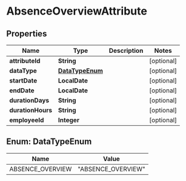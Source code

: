 

# AbsenceOverviewAttribute


## Properties

| Name | Type | Description | Notes |
|------------ | ------------- | ------------- | -------------|
|**attributeId** | **String** |  |  [optional] |
|**dataType** | [**DataTypeEnum**](#DataTypeEnum) |  |  [optional] |
|**startDate** | **LocalDate** |  |  [optional] |
|**endDate** | **LocalDate** |  |  [optional] |
|**durationDays** | **String** |  |  [optional] |
|**durationHours** | **String** |  |  [optional] |
|**employeeId** | **Integer** |  |  [optional] |



## Enum: DataTypeEnum

| Name | Value |
|---- | -----|
| ABSENCE_OVERVIEW | &quot;ABSENCE_OVERVIEW&quot; |



